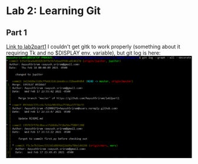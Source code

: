 # Lab 2: Learning Git
## Part 1
[Link to lab2part1](https://github.com/AayushSriram/lab2part1)
I couldn't get gitk to work properly \(something about it requiring Tk and no $DISPLAY env. variable\), but git log is here:
![Git Log](git_log.PNG)
